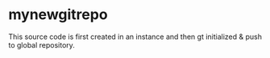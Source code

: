 # mynewgitrepo

This source code is first created in an instance and then gt initialized & push to global repository.
